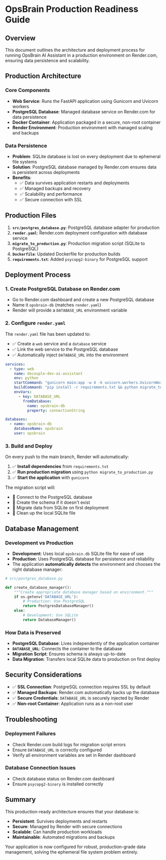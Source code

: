 # OpsBrain Production Readiness Guide

## Overview

This document outlines the architecture and deployment process for running OpsBrain AI Assistant in a production environment on Render.com, ensuring data persistence and scalability.

## Production Architecture

### Core Components
- **Web Service**: Runs the FastAPI application using Gunicorn and Uvicorn workers
- **PostgreSQL Database**: Managed database service on Render.com for data persistence
- **Docker Container**: Application packaged in a secure, non-root container
- **Render Environment**: Production environment with managed scaling and backups

### Data Persistence
- **Problem**: SQLite database is lost on every deployment due to ephemeral file systems
- **Solution**: PostgreSQL database managed by Render.com ensures data is persistent across deployments
- **Benefits**:
  - ✅ Data survives application restarts and deployments
  - ✅ Managed backups and recovery
  - ✅ Scalability and performance
  - ✅ Secure connection with SSL

## Production Files

1.  **`src/postgres_database.py`**: PostgreSQL database adapter for production
2.  **`render.yaml`**: Render.com deployment configuration with database service
3.  **`migrate_to_production.py`**: Production migration script (SQLite to PostgreSQL)
4.  **`Dockerfile`**: Updated Dockerfile for production builds
5.  **`requirements.txt`**: Added `psycopg2-binary` for PostgreSQL support

## Deployment Process

### 1. Create PostgreSQL Database on Render.com
- Go to Render.com dashboard and create a new PostgreSQL database
- Name it `opsbrain-db` (matches `render.yaml`)
- Render will provide a `DATABASE_URL` environment variable

### 2. Configure `render.yaml`
The `render.yaml` file has been updated to:
- ✅ Create a `web` service and a `database` service
- ✅ Link the web service to the PostgreSQL database
- ✅ Automatically inject `DATABASE_URL` into the environment

```yaml
services:
  - type: web
    name: decouple-dev-ai-assistant
    env: python
    startCommand: "gunicorn main:app -w 4 -k uvicorn.workers.UvicornWorker --bind 0.0.0.0:$PORT --timeout 120"
    buildCommand: "pip install -r requirements.txt && python migrate_to_production.py"
    envVars:
      - key: DATABASE_URL
        fromDatabase:
          name: opsbrain-db
          property: connectionString

databases:
  - name: opsbrain-db
    databaseName: opsbrain
    user: opsbrain
```

### 3. Build and Deploy
On every push to the main branch, Render will automatically:
1. ✅ **Install dependencies** from `requirements.txt`
2. ✅ **Run production migration** using `python migrate_to_production.py`
3. ✅ **Start the application** with `gunicorn`

The migration script will:
- 🔗 Connect to the PostgreSQL database
- 📝 Create the schema if it doesn't exist
- 🔄 Migrate data from SQLite on first deployment
- 🧹 Clean up the local SQLite file

## Database Management

### Development vs Production
- **Development**: Uses local `opsbrain.db` SQLite file for ease of use
- **Production**: Uses PostgreSQL database for persistence and reliability
- The application **automatically detects** the environment and chooses the right database manager:

```python
# src/postgres_database.py

def create_database_manager():
    """Create appropriate database manager based on environment.""" 
    if os.getenv('DATABASE_URL'):
        # Production: Use PostgreSQL
        return PostgresDatabaseManager()
    else:
        # Development: Use SQLite
        return DatabaseManager()
```

### How Data is Preserved
- **PostgreSQL Database**: Lives independently of the application container
- **`DATABASE_URL`**: Connects the container to the database
- **Migration Script**: Ensures schema is always up-to-date
- **Data Migration**: Transfers local SQLite data to production on first deploy

## Security Considerations

- ✅ **SSL Connection**: PostgreSQL connection requires SSL by default
- ✅ **Managed Backups**: Render.com automatically backs up the database
- ✅ **Secure Credentials**: `DATABASE_URL` is securely injected by Render
- ✅ **Non-root Container**: Application runs as a non-root user

## Troubleshooting

### Deployment Failures
- Check Render.com build logs for migration script errors
- Ensure `DATABASE_URL` is correctly configured
- Verify all environment variables are set in Render dashboard

### Database Connection Issues
- Check database status on Render.com dashboard
- Ensure `psycopg2-binary` is installed correctly

## Summary

This production-ready architecture ensures that your database is:
- **Persistent**: Survives deployments and restarts
- **Secure**: Managed by Render with secure connections
- **Scalable**: Can handle production workloads
- **Maintainable**: Automated migrations and backups

Your application is now configured for robust, production-grade data management, solving the ephemeral file system problem entirely.

